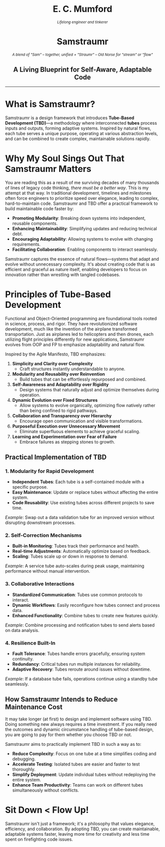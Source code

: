 <h1 align="center">E. C. Mumford</h1>
<p align="center"><i><small>Lifelong engineer and tinkerer</small></i></p>

<h1 align="center">Samstraumr</h1>
<p align="center"><i><small>A blend of "Sam" – together, unified + "Straumr" – Old Norse for "stream" or "flow"</small></i></p>

<h2 align="center">A Living Blueprint for Self-Aware, Adaptable Code</h2>

---

# What is Samstraumr?

Samstraumr is a design framework that introduces **Tube-Based Development (TBD)**—a methodology where interconnected **tubes** process inputs and outputs, forming adaptive systems. Inspired by natural flows, each tube serves a unique purpose, operating at various abstraction levels, and can be combined to create complex, maintainable solutions rapidly.

# Why My Soul Sings Out That Samstraumr Matters

You are reading this as a result of me surviving decades of many thousands of lines of legacy code thinking, *there must be a better way*. This is my attempt at that way. In traditional development, timelines and milestones often force engineers to prioritize speed over elegance, leading to complex, hard-to-maintain code. Samstraumr and TBD offer a practical framework to build maintainable code faster by:

- **Promoting Modularity**: Breaking down systems into independent, reusable components.
- **Enhancing Maintainability**: Simplifying updates and reducing technical debt.
- **Encouraging Adaptability**: Allowing systems to evolve with changing requirements.
- **Facilitating Collaboration**: Enabling components to interact seamlessly.

Samstraumr captures the essence of natural flows—systems that adapt and evolve without unnecessary complexity. It's about creating code that is as efficient and graceful as nature itself, enabling developers to focus on innovation rather than wrestling with tangled codebases.

# Principles of Tube-Based Development

Functional and Object-Oriented programming are foundational tools rooted in science, process, and rigor. They have revolutionized software development, much like the invention of the airplane transformed transportation. 
Just as airplanes led to helicopters and then drones, each utilizing flight principles differently for new applications, Samstraumr evolves from OOP and FP to emphasize adaptability and natural flow.

Inspired by the Agile Manifesto, TBD emphasizes:

1. **Simplicity and Clarity over Complexity**
    - Craft structures instantly understandable to anyone.
2. **Modularity and Reusability over Reinvention**
    - Build tubes that can be effortlessly repurposed and combined.
3. **Self-Awareness and Adaptability over Rigidity**
    - Design systems that naturally adjust and optimize themselves during operation.
4. **Dynamic Evolution over Fixed Structures**
    - Allow systems to evolve organically, optimizing flow natively rather than being confined to rigid pathways.
5. **Collaboration and Transparency over Hierarchy**
    - Encourage open communication and visible transformations.
6. **Purposeful Execution over Unnecessary Movement**
    - Eliminate superfluous elements to achieve graceful scaling.
7. **Learning and Experimentation over Fear of Failure**
    - Embrace failures as stepping stones to growth.

## Practical Implementation of TBD

### 1. Modularity for Rapid Development

- **Independent Tubes**: Each tube is a self-contained module with a specific purpose.
- **Easy Maintenance**: Update or replace tubes without affecting the entire system.
- **Code Reusability**: Use existing tubes across different projects to save time.

*Example*: Swap out a data validation tube for an improved version without disrupting downstream processes.

### 2. Self-Correction Mechanisms

- **Built-in Monitoring**: Tubes track their performance and health.
- **Real-time Adjustments**: Automatically optimize based on feedback.
- **Scaling**: Tubes scale up or down in response to demand.

*Example*: A service tube auto-scales during peak usage, maintaining performance without manual intervention.

### 3. Collaborative Interactions

- **Standardized Communication**: Tubes use common protocols to interact.
- **Dynamic Workflows**: Easily reconfigure how tubes connect and process data.
- **Enhanced Functionality**: Combine tubes to create new features quickly.

*Example*: Combine processing and notification tubes to send alerts based on data analysis.

### 4. Resilience Built-In

- **Fault Tolerance**: Tubes handle errors gracefully, ensuring system continuity.
- **Redundancy**: Critical tubes run multiple instances for reliability.
- **Adaptive Recovery**: Tubes reroute around issues without downtime.

*Example*: If a database tube fails, operations continue using a standby tube seamlessly.

## How Samstraumr Intends to Reduce Maintenance Cost

It may take longer (at first) to design and implement software using TBD. Doing something new always requires a time investment. If you really need the outcomes and dynamic circumstance handling of tube-based design, you are going to pay for them whether you choose TBD or not.

Samstraumr aims to practically implement TBD in such a way as to:

- **Reduce Complexity**: Focus on one tube at a time simplifies coding and debugging.
- **Accelerate Testing**: Isolated tubes are easier and faster to test thoroughly.
- **Simplify Deployment**: Update individual tubes without redeploying the entire system.
- **Enhance Team Productivity**: Teams can work on different tubes simultaneously without conflicts.


# Sit Down < Flow Up! 

Samstraumr isn't just a framework; it's a philosophy that values elegance, efficiency, and collaboration. By adopting TBD, you can create maintainable, adaptable systems faster, leaving more time for creativity and less time spent on firefighting code issues.
